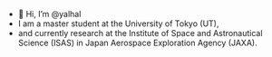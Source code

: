 - 👋 Hi, I’m @yalhal
- I am a master student at the University of Tokyo (UT),
- and currently research at the Institute of Space and Astronautical Science (ISAS) in Japan Aerospace Exploration Agency (JAXA).

